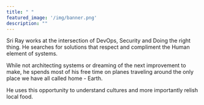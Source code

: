 ```yaml
---
title: " "
featured_image: '/img/banner.png'
description: ""
---
```



Sri Ray works at the intersection of DevOps, Security and Doing the right thing. He searches for solutions that respect and compliment the Human element of systems. 

While not architecting systems or dreaming of the next improvement to make, he spends most of his free time on planes traveling around the only place we have all called home - Earth. 

He uses this opportunity to understand cultures and more importantly relish local food.
